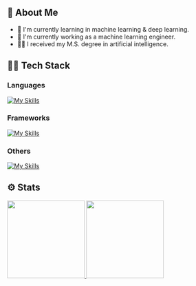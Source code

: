 ## 📄 About Me

- 🌱 I'm currently learning in machine learning & deep learning.
- 🔭 I'm currently working as a machine learning engineer.
- 👨‍🎓 I received my M.S. degree in artificial intelligence.

## 👨‍💻 Tech Stack

### Languages

[![My Skills](https://skillicons.dev/icons?i=py,java,c,cpp,cs,js,kotlin)](https://skillicons.dev)

### Frameworks

[![My Skills](https://skillicons.dev/icons?i=pytorch,tensorflow,django,flask,react)](https://skillicons.dev)

### Others

[![My Skills](https://skillicons.dev/icons?i=vscode,vim,git,github,gcp,kubernetes,postgresql,mysql,mongodb,graphql,linux,postman)](https://skillicons.dev)

## ⚙️ Stats

<p align="left">
<a href="https://github.com/uoo723">
  <img height="180em" src="https://github-readme-stats-eight-theta.vercel.app/api?username=uoo723&show_icons=true&theme=algolia&include_all_commits=true&count_private=true"/>
  <img height="180em" src="https://github-readme-stats-eight-theta.vercel.app/api/top-langs/?username=uoo723&layout=compact&langs_count=8&theme=algolia"/>
</a>
</p>
